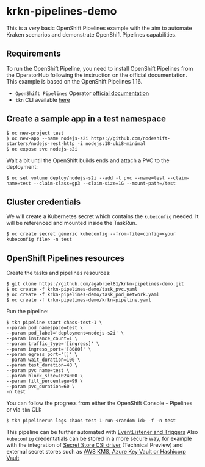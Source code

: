 # krkn-pipelines-demo

This is a very basic OpenShift Pipelines example with the aim to automate Kraken scenarios and demonstrate OpenShift Pipelines capabilities.

## Requirements

To run the OpenShift Pipeline, you need to install OpenShift Pipelines from the OperatorHub following the instruction on the official documentation.
This example is based on the OpenShift Pipelines 1.16.

- `OpenShift Pipelines` Operator [official documentation](https://docs.openshift.com/pipelines/1.16/install_config/installing-pipelines.html)
- `tkn` CLI available [here](https://console.redhat.com/openshift/downloads)

## Create a sample app in a test namespace

~~~
$ oc new-project test
$ oc new-app --name nodejs-s2i https://github.com/nodeshift-starters/nodejs-rest-http -i nodejs:18-ubi8-minimal
$ oc expose svc nodejs-s2i
~~~

Wait a bit until the OpenShift builds ends and attach a PVC to the deployment:

~~~
$ oc set volume deploy/nodejs-s2i --add -t pvc --name=test --claim-name=test --claim-class=gp3 --claim-size=1G --mount-path=/test
~~~

## Cluster credentials

We will create a Kubernetes secret which contains the `kubeconfig` needed.
It will be referenced and mounted inside the TaskRun. 

~~~
$ oc create secret generic kubeconfig --from-file=config=<your kubeconfig file> -n test
~~~

## OpenShift Pipelines resources

Create the tasks and pipelines resources:

~~~
$ git clone https://github.com/agabriel81/krkn-pipelines-demo.git
$ oc create -f krkn-pipelines-demo/task_pvc.yaml
$ oc create -f krkn-pipelines-demo/task_pod_network.yaml
$ oc create -f krkn-pipelines-demo/krkn-pipeline.yaml
~~~

Run the pipeline:

~~~
$ tkn pipeline start chaos-test-1 \
--param pod_namespace=test \
--param pod_label='deployment=nodejs-s2i' \
--param instance_count=1 \
--param traffic_type='[ingress]' \
--param ingress_port='[8080]' \
--param egress_port='[]' \
--param wait_duration=100 \
--param test_duration=40 \
--param pvc_name=test \
--param block_size=1024000 \
--param fill_percentage=99 \
--param pvc_duration=60 \
-n test
~~~

You can follow the progress from either the OpenShift Console - Pipelines or via `tkn` CLI:

~~~
$ tkn pipelinerun logs chaos-test-1-run-<random id> -f -n test
~~~

This pipeline can be further automated with [EventListener and Triggers](https://docs.openshift.com/pipelines/1.16/create/creating-applications-with-cicd-pipelines.html#creating-project-and-checking-pipeline-service-account_creating-applications-with-cicd-pipelines)
Also `kubeconfig` credentatials can be stored in a more secure way, for example with the integration of [Secret Store CSI driver](https://docs.openshift.com/container-platform/4.17/storage/container_storage_interface/persistent-storage-csi-secrets-store.html) (Technical Preview) and external secret stores such as [AWS KMS, Azure Key Vault or Hashicorp Vault](https://docs.openshift.com/container-platform/4.17/nodes/pods/nodes-pods-secrets-store.html#mounting-secrets-external-secrets-store)
